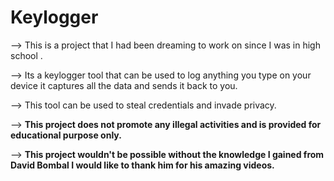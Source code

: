 # Keylogger
-->  This is a project that I had been dreaming to work on since I was in high school . 


-->  Its a keylogger tool that can be used to log anything you type on your device it captures all the data and sends it back to you. 


-->  This tool can be used to steal credentials and invade privacy.

-->  **This project does not promote any illegal activities and is provided for educational purpose only.**

-->  **This project wouldn't be possible without the knowledge I gained from David Bombal I would like to thank him for his amazing videos.**
